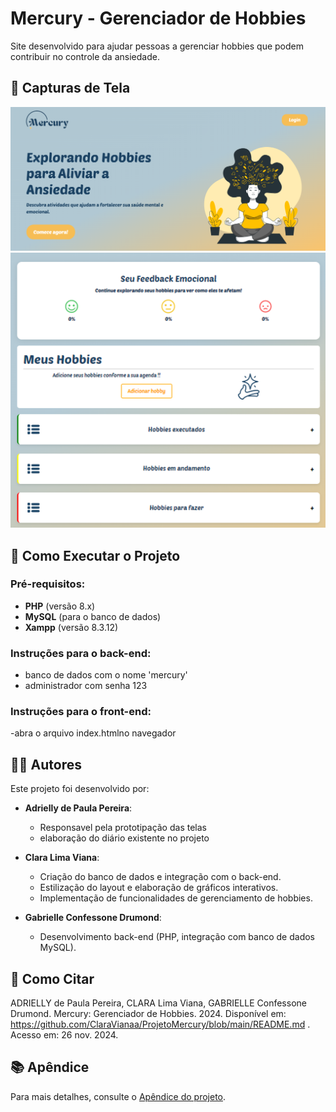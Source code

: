 # Mercury - Gerenciador de Hobbies
Site desenvolvido para ajudar pessoas a gerenciar hobbies que podem contribuir no controle da ansiedade.

## 📸 Capturas de Tela
![Página Inicial](imagem-inicial.png)
![Modal de Hobbies](organizer.png)

## 🚀 Como Executar o Projeto
### Pré-requisitos:
- **PHP** (versão 8.x)
- **MySQL** (para o banco de dados)
- **Xampp** (versão 8.3.12)

### Instruções para o back-end:  
- banco de dados com o nome 'mercury'
- administrador com senha 123

### Instruções para o front-end:
-abra o arquivo index.htmlno navegador

## 👩‍💻 Autores
Este projeto foi desenvolvido por:

- **Adrielly de Paula Pereira**:
  - Responsavel pela prototipação das telas
  - elaboração do diário existente no projeto
  
- **Clara Lima Viana**:
  - Criação do banco de dados e integração com o back-end.
  - Estilização do layout e elaboração de gráficos interativos.
  - Implementação de funcionalidades de gerenciamento de hobbies.

- **Gabrielle Confessone Drumond**:
  - Desenvolvimento back-end (PHP, integração com banco de dados MySQL).

## 📝 Como Citar
ADRIELLY de Paula Pereira, CLARA Lima Viana, GABRIELLE Confessone Drumond. Mercury: Gerenciador de Hobbies. 2024. Disponível em: https://github.com/ClaraVianaa/ProjetoMercury/blob/main/README.md . Acesso em: 26 nov. 2024.

## 📚 Apêndice
Para mais detalhes, consulte o [Apêndice do projeto](APENDICE.pdf).

